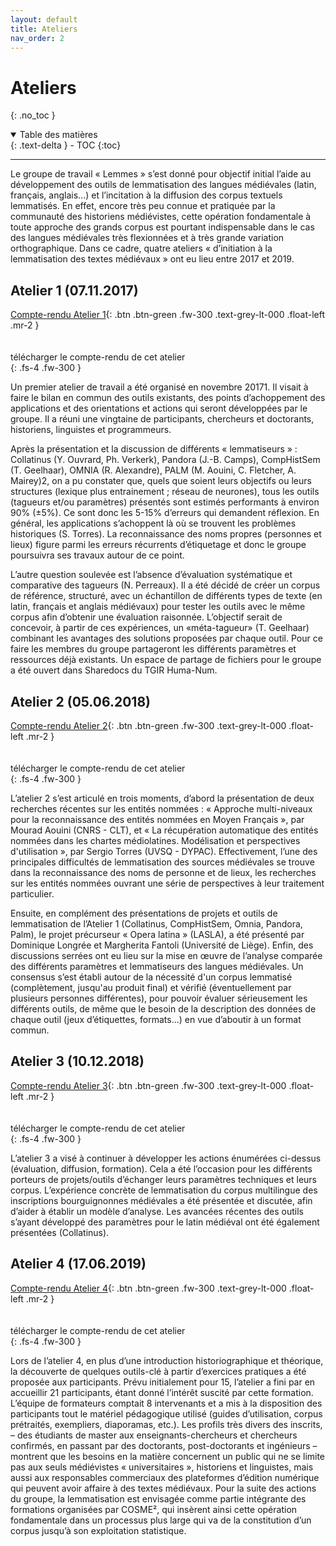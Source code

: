 ```yaml
---
layout: default
title: Ateliers
nav_order: 2
---
```


# Ateliers
{: .no_toc }

<details open markdown="block">
  <summary>
    Table des matières
  </summary>
  {: .text-delta }
- TOC
{:toc}
</details>

---

Le groupe de travail « Lemmes » s’est donné pour objectif initial l’aide au développement des outils de lemmatisation des langues médiévales (latin, français, anglais...) et l’incitation à la diffusion des corpus textuels lemmatisés. En effet, encore très peu connue et pratiquée par la communauté des historiens médiévistes, cette opération fondamentale à toute approche des grands corpus est pourtant indispensable dans le cas des langues médiévales très flexionnées et à très grande variation orthographique. Dans ce cadre, quatre ateliers « d’initiation à la lemmatisation des textes médiévaux » ont eu lieu entre 2017 et 2019.

## Atelier 1 (07.11.2017)

[Compte-rendu Atelier 1](/assets/doc/Atelier-1-[07.11.2017].zip){: .btn .btn-green .fw-300 .text-grey-lt-000 .float-left .mr-2 }

<div style="margin-top: 34px;">télécharger le compte-rendu de cet atelier</div>
{: .fs-4 .fw-300 }

Un premier atelier de travail a été organisé en novembre 20171. Il visait à faire le bilan en commun des outils existants, des points d’achoppement des applications et des orientations et actions qui seront développées par le groupe. Il a réuni une vingtaine de participants, chercheurs et doctorants, historiens, linguistes et programmeurs.

Après la présentation et la discussion de différents « lemmatiseurs » : Collatinus (Y. Ouvrard, Ph. Verkerk), Pandora (J.-B. Camps), CompHistSem (T. Geelhaar), OMNIA (R. Alexandre), PALM (M. Aouini, C. Fletcher, A. Mairey)2, on a pu constater que, quels que soient leurs objectifs ou leurs structures (lexique plus entrainement ; réseau de neurones), tous les outils (tagueurs et/ou paramètres) présentés sont estimés performants à environ 90% (±5%). Ce sont donc les 5-15% d’erreurs qui demandent réflexion. En général, les applications s’achoppent là où se trouvent les problèmes historiques (S. Torres). La reconnaissance des noms propres (personnes et lieux) figure parmi les erreurs récurrents d’étiquetage et donc le groupe poursuivra ses travaux autour de ce point.

L’autre question soulevée est l’absence d’évaluation systématique et comparative des tagueurs (N. Perreaux). Il a été décidé de créer un corpus de référence, structuré, avec un échantillon de différents types de texte (en latin, français et anglais médiévaux) pour tester les outils avec le même corpus afin d’obtenir une évaluation raisonnée. L’objectif serait de concevoir, à partir de ces expériences, un «méta-tagueur» (T. Geelhaar) combinant les avantages des solutions proposées par chaque outil. Pour ce faire les membres du groupe partageront les différents paramètres et ressources déjà existants. Un espace de partage de fichiers pour le groupe a été ouvert dans Sharedocs du TGIR Huma-Num.

## Atelier 2 (05.06.2018)

[Compte-rendu Atelier 2](/assets/doc/Atelier-2-[05.06.2018].zip){: .btn .btn-green .fw-300 .text-grey-lt-000 .float-left .mr-2 }

<div style="margin-top: 34px;">télécharger le compte-rendu de cet atelier</div>
{: .fs-4 .fw-300 }

L’atelier 2 s’est articulé en trois moments, d’abord la présentation de deux recherches récentes sur les entités nommées : « Approche multi-niveaux pour la reconnaissance des entités nommées en Moyen Français », par Mourad Aouini (CNRS - CLT), et « La récupération automatique des entités nommées dans les chartes médiolatines. Modélisation et perspectives d'utilisation », par Sergio Torres (UVSQ - DYPAC). Effectivement, l’une des principales difficultés de lemmatisation des sources médiévales se trouve dans la reconnaissance des noms de personne et de lieux, les recherches sur les entités nommées ouvrant une série de perspectives à leur traitement particulier.

Ensuite, en complément des présentations de projets et outils de lemmatisation de l’Atelier 1 (Collatinus, CompHistSem, Omnia, Pandora, Palm), le projet précurseur « Opera latina » (LASLA), a été présenté par Dominique Longrée et Margherita Fantoli (Université de Liège). Enfin, des discussions serrées ont eu lieu sur la mise en œuvre de l’analyse comparée des différents paramètres et lemmatiseurs des langues médiévales. Un consensus s’est établi autour de la nécessité d'un corpus lemmatisé (complètement, jusqu'au produit final) et vérifié (éventuellement par plusieurs personnes différentes), pour pouvoir évaluer sérieusement les différents outils, de même que le besoin de la description des données de chaque outil (jeux d’étiquettes, formats...) en vue d’aboutir à un format commun.

## Atelier 3 (10.12.2018)

[Compte-rendu Atelier 3](/assets/doc/Atelier-3-[10.12.2018].zip){: .btn .btn-green .fw-300 .text-grey-lt-000 .float-left .mr-2 }

<div style="margin-top: 34px;">télécharger le compte-rendu de cet atelier</div>
{: .fs-4 .fw-300 }

L’atelier 3 a visé à continuer à développer les actions énumérées ci-dessus (évaluation, diffusion, formation). Cela a été l’occasion pour les différents porteurs de projets/outils d’échanger leurs paramètres techniques et leurs corpus. L’expérience concrète de lemmatisation du corpus multilingue des inscriptions bourguignonnes médiévales a été présentée et discutée, afin d’aider à établir un modèle d’analyse. Les avancées récentes des outils s’ayant développé des paramètres pour le latin médiéval ont été également présentées (Collatinus).

## Atelier 4 (17.06.2019)

[Compte-rendu Atelier 4](/assets/doc/Atelier-4-[17.06.2019].zip){: .btn .btn-green .fw-300 .text-grey-lt-000 .float-left .mr-2 }

<div style="margin-top: 34px;">télécharger le compte-rendu de cet atelier</div>
{: .fs-4 .fw-300 }

Lors de l’atelier 4, en plus d’une introduction historiographique et théorique, la découverte de quelques outils-clé à partir d’exercices pratiques a été proposée aux participants. Prévu initialement pour 15, l’atelier a fini par en accueillir 21 participants, étant donné l’intérêt suscité par cette formation. L’équipe de formateurs comptait 8 intervenants et a mis à la disposition des participants tout le matériel pédagogique utilisé (guides d’utilisation, corpus prétraités, exempliers, diaporamas, etc.). Les profils très divers des inscrits, – des étudiants de master aux enseignants-chercheurs et chercheurs confirmés, en passant par des doctorants, post-doctorants et ingénieurs – montrent que les besoins en la matière concernent un public qui ne se limite pas aux seuls médiévistes « universitaires », historiens et linguistes, mais aussi aux responsables commerciaux des plateformes d’édition numérique qui peuvent avoir affaire à des textes médiévaux. Pour la suite des actions du groupe, la lemmatisation est envisagée comme partie intégrante des formations organisées par COSME², qui insèrent ainsi cette opération fondamentale dans un processus plus large qui va de la constitution d’un corpus jusqu’à son exploitation statistique.
